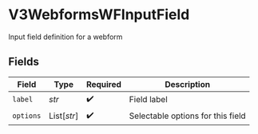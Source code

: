 # V3WebformsWFInputField

Input field definition for a webform


## Fields

| Field                             | Type                              | Required                          | Description                       |
| --------------------------------- | --------------------------------- | --------------------------------- | --------------------------------- |
| `label`                           | *str*                             | :heavy_check_mark:                | Field label                       |
| `options`                         | List[*str*]                       | :heavy_check_mark:                | Selectable options for this field |